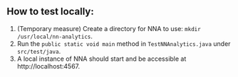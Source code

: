 ## How to test locally:

1. (Temporary measure) Create a directory for NNA to use: `mkdir /usr/local/nn-analytics`.
2. Run the `public static void main` method in `TestNNAnalytics.java` under `src/test/java`.
3. A local instance of NNA should start and be accessible at http://localhost:4567.